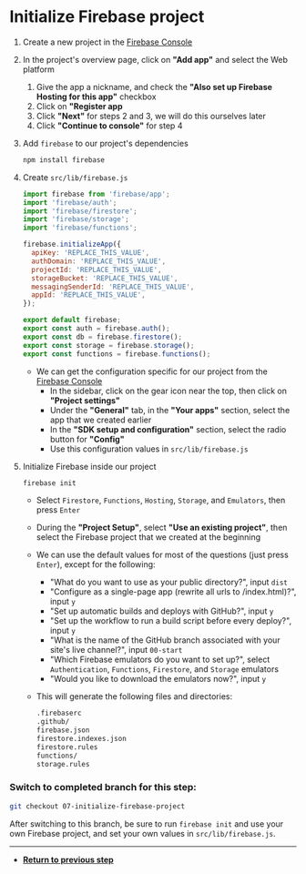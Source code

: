 # Initialize Firebase project

1. Create a new project in the [Firebase Console](https://console.firebase.google.com/)

1. In the project's overview page, click on **"Add app"** and select the Web platform

   1. Give the app a nickname, and check the **"Also set up Firebase Hosting for this app"** checkbox
   1. Click on **"Register app**
   1. Click **"Next"** for steps 2 and 3, we will do this ourselves later
   1. Click **"Continue to console"** for step 4

1. Add `firebase` to our project's dependencies

   ```bash
   npm install firebase
   ```

1. Create `src/lib/firebase.js`

   ```js
   import firebase from 'firebase/app';
   import 'firebase/auth';
   import 'firebase/firestore';
   import 'firebase/storage';
   import 'firebase/functions';

   firebase.initializeApp({
     apiKey: 'REPLACE_THIS_VALUE',
     authDomain: 'REPLACE_THIS_VALUE',
     projectId: 'REPLACE_THIS_VALUE',
     storageBucket: 'REPLACE_THIS_VALUE',
     messagingSenderId: 'REPLACE_THIS_VALUE',
     appId: 'REPLACE_THIS_VALUE',
   });

   export default firebase;
   export const auth = firebase.auth();
   export const db = firebase.firestore();
   export const storage = firebase.storage();
   export const functions = firebase.functions();
   ```

   - We can get the configuration specific for our project from the [Firebase Console](https://console.firebase.google.com/)
     - In the sidebar, click on the gear icon near the top, then click on **"Project settings"**
     - Under the **"General"** tab, in the **"Your apps"** section, select the app that we created earlier
     - In the **"SDK setup and configuration"** section, select the radio button for **"Config"**
     - Use this configuration values in `src/lib/firebase.js`

1. Initialize Firebase inside our project

   ```bash
   firebase init
   ```

   - Select `Firestore`, `Functions`, `Hosting`, `Storage`, and `Emulators`, then press `Enter`
   - During the **"Project Setup"**, select **"Use an existing project"**, then select the Firebase project that we created at the beginning
   - We can use the default values for most of the questions (just press `Enter`), except for the following:

     - "What do you want to use as your public directory?", input `dist`
     - "Configure as a single-page app (rewrite all urls to /index.html)?", input `y`
     - "Set up automatic builds and deploys with GitHub?", input `y`
     - "Set up the workflow to run a build script before every deploy?", input `y`
     - "What is the name of the GitHub branch associated with your site's live channel?", input `00-start`
     - "Which Firebase emulators do you want to set up?", select `Authentication`, `Functions`, `Firestore`, and `Storage` emulators
     - "Would you like to download the emulators now?", input `y`

   - This will generate the following files and directories:

     ```bash
     .firebaserc
     .github/
     firebase.json
     firestore.indexes.json
     firestore.rules
     functions/
     storage.rules
     ```

### Switch to completed branch for this step:

```bash
git checkout 07-initialize-firebase-project
```

After switching to this branch, be sure to run `firebase init` and use your own Firebase project, and set your own values in `src/lib/firebase.js`.

---

- [**Return to previous step**](06-implement-register-page-ui.md)
